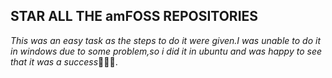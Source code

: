 STAR ALL THE amFOSS REPOSITORIES
---

_This was an easy task as the steps to do it were given.I was unable to do it in windows due to some problem,so i did it in ubuntu and was 
happy to see that it was a success_:slightly_smiling_face::slightly_smiling_face::slightly_smiling_face:.


